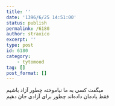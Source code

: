 ```yaml
---
title: ''
date: '1396/6/25 14:51:00'
status: publish
permalink: /6180
author: straxico
excerpt: ''
type: post
id: 6180
category:
    - tytomood
tag: []
post_format: []
---
```

میگفت کسی به ما نیاموخته چطور آزاد باشیم  
فقط یادمان داده‌اند چطور برای آزادی جان دهیم
